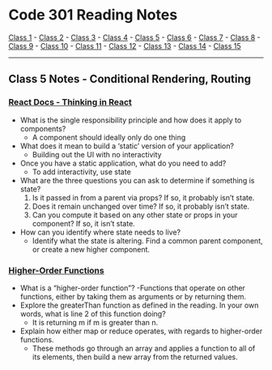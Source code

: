 # Code 301 Reading Notes

[Class 1](https://mel-johnston.github.io/reading-notes/301/class1) -
[Class 2](https://mel-johnston.github.io/reading-notes/301/class2) -
[Class 3](https://mel-johnston.github.io/reading-notes/301/class3) -
[Class 4](https://mel-johnston.github.io/reading-notes/301/class4) -
[Class 5](https://mel-johnston.github.io/reading-notes/301/class5) -
[Class 6](https://mel-johnston.github.io/reading-notes/301/class6) -
[Class 7](https://mel-johnston.github.io/reading-notes/301/class7) -
[Class 8](https://mel-johnston.github.io/reading-notes/301/class8) -
[Class 9](https://mel-johnston.github.io/reading-notes/301/class9) -
[Class 10](https://mel-johnston.github.io/reading-notes/301/class10) -
[Class 11](https://mel-johnston.github.io/reading-notes/301/class11) -
[Class 12](https://mel-johnston.github.io/reading-notes/301/class12) -
[Class 13](https://mel-johnston.github.io/reading-notes/301/class13) -
[Class 14](https://mel-johnston.github.io/reading-notes/301/class14) -
[Class 15](https://mel-johnston.github.io/reading-notes/301/class15)

---

## Class 5 Notes - Conditional Rendering, Routing

### [React Docs - Thinking in React](https://reactjs.org/docs/thinking-in-react.html)

- What is the single responsibility principle and how does it apply to components?
  - A component should ideally only do one thing
- What does it mean to build a ‘static’ version of your application?
  - Building out the UI with no interactivity
- Once you have a static application, what do you need to add?
  - To add interactivity, use state
- What are the three questions you can ask to determine if something is state?
  1. Is it passed in from a parent via props? If so, it probably isn’t state.
  2. Does it remain unchanged over time? If so, it probably isn’t state.
  3. Can you compute it based on any other state or props in your component? If so, it isn’t state.
- How can you identify where state needs to live?
  - Identify what the state is altering. Find a common parent component, or create a new higher component. 

### [Higher-Order Functions](https://eloquentjavascript.net/05_higher_order.html#h_xxCc98lOBK)

- What is a “higher-order function”?
   -Functions that operate on other functions, either by taking them as arguments or by returning them.
- Explore the greaterThan function as defined in the reading. In your own words, what is line 2 of this function doing?
  - It is returning m if m is greater than n.
- Explain how either map or reduce operates, with regards to higher-order functions.
  - These methods go through an array and applies a function to all of its elements, then build a new array from the returned values.